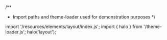 <!--
type: template
name: layout
-->
/**
 * Import paths and theme-loader used for demonstration purposes
 */

import '/resources/elements/layout/index.js';
import { halo } from '/theme-loader.js';
halo('layout');
